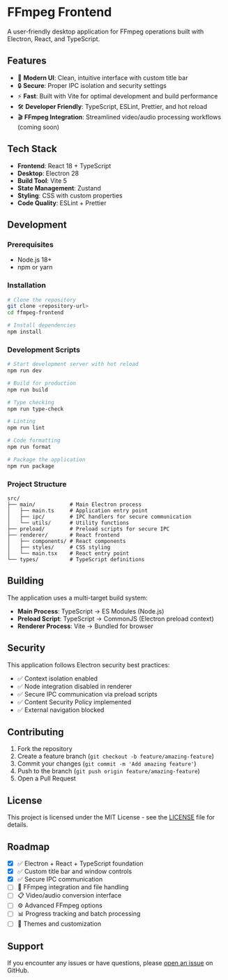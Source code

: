 # FFmpeg Frontend

A user-friendly desktop application for FFmpeg operations built with Electron, React, and TypeScript.

## Features

- 🎨 **Modern UI**: Clean, intuitive interface with custom title bar
- 🔒 **Secure**: Proper IPC isolation and security settings
- ⚡ **Fast**: Built with Vite for optimal development and build performance
- 🛠️ **Developer Friendly**: TypeScript, ESLint, Prettier, and hot reload
- 🎬 **FFmpeg Integration**: Streamlined video/audio processing workflows (coming soon)

## Tech Stack

- **Frontend**: React 18 + TypeScript
- **Desktop**: Electron 28
- **Build Tool**: Vite 5
- **State Management**: Zustand
- **Styling**: CSS with custom properties
- **Code Quality**: ESLint + Prettier

## Development

### Prerequisites

- Node.js 18+
- npm or yarn

### Installation

```bash
# Clone the repository
git clone <repository-url>
cd ffmpeg-frontend

# Install dependencies
npm install
```

### Development Scripts

```bash
# Start development server with hot reload
npm run dev

# Build for production
npm run build

# Type checking
npm run type-check

# Linting
npm run lint

# Code formatting
npm run format

# Package the application
npm run package
```

### Project Structure

```
src/
├── main/           # Main Electron process
│   ├── main.ts     # Application entry point
│   ├── ipc/        # IPC handlers for secure communication
│   └── utils/      # Utility functions
├── preload/        # Preload scripts for secure IPC
├── renderer/       # React frontend
│   ├── components/ # React components
│   ├── styles/     # CSS styling
│   └── main.tsx    # React entry point
└── types/          # TypeScript definitions
```

## Building

The application uses a multi-target build system:

- **Main Process**: TypeScript → ES Modules (Node.js)
- **Preload Script**: TypeScript → CommonJS (Electron preload context)
- **Renderer Process**: Vite → Bundled for browser

## Security

This application follows Electron security best practices:

- ✅ Context isolation enabled
- ✅ Node integration disabled in renderer
- ✅ Secure IPC communication via preload scripts
- ✅ Content Security Policy implemented
- ✅ External navigation blocked

## Contributing

1. Fork the repository
2. Create a feature branch (`git checkout -b feature/amazing-feature`)
3. Commit your changes (`git commit -m 'Add amazing feature'`)
4. Push to the branch (`git push origin feature/amazing-feature`)
5. Open a Pull Request

## License

This project is licensed under the MIT License - see the [LICENSE](LICENSE) file for details.

## Roadmap

- [x] ✅ Electron + React + TypeScript foundation
- [x] ✅ Custom title bar and window controls
- [x] ✅ Secure IPC communication
- [ ] 🚧 FFmpeg integration and file handling
- [ ] 📋 Video/audio conversion interface
- [ ] ⚙️ Advanced FFmpeg options
- [ ] 📊 Progress tracking and batch processing
- [ ] 🎨 Themes and customization

## Support

If you encounter any issues or have questions, please [open an issue](../../issues) on GitHub.
